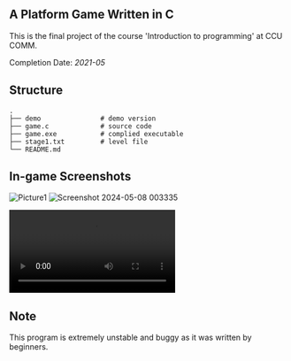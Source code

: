## A Platform Game Written in C

This is the final project of the course 'Introduction to programming' at CCU COMM.

Completion Date: *2021-05*

## Structure
    .
    ├── demo               # demo version
    ├── game.c             # source code
    ├── game.exe           # complied executable
    ├── stage1.txt         # level file
    └── README.md

## In-game Screenshots
![Picture1](https://github.com/hsu26zq/game/assets/95536686/7bf6f8e2-8b7f-44ee-9e2b-c511091fc882)
![Screenshot 2024-05-08 003335](https://github.com/hsu26zq/game/assets/95536686/50c8d3e0-09ce-42e1-8071-efdc21927c89)

<video src="https://github.com/user-attachments/assets/9af6ebe5-3186-423b-87f7-a59c7eb72374"></video>

## Note
This program is extremely unstable and buggy as it was written by beginners.
